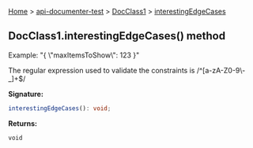 [Home](./index) &gt; [api-documenter-test](./api-documenter-test.md) &gt; [DocClass1](./api-documenter-test.docclass1.md) &gt; [interestingEdgeCases](./api-documenter-test.docclass1.interestingedgecases.md)

## DocClass1.interestingEdgeCases() method

Example: "<!-- -->{ \\<!-- -->"maxItemsToShow<!-- -->\\<!-- -->": 123 }<!-- -->"

The regular expression used to validate the constraints is /^\[a-zA-Z0-9<!-- -->\\<!-- -->-\_\]+$/

<b>Signature:</b>

```typescript
interestingEdgeCases(): void;
```
<b>Returns:</b>

`void`

